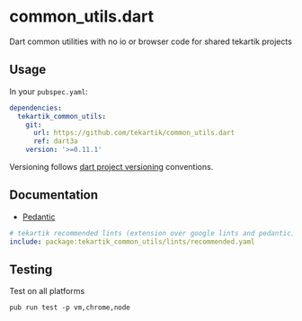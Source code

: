 # common_utils.dart

Dart common utilities with no io or browser code for shared tekartik projects

## Usage

In your `pubspec.yaml`:

```yaml
dependencies:
  tekartik_common_utils:
    git:
      url: https://github.com/tekartik/common_utils.dart
      ref: dart3a
    version: '>=0.11.1'
```

Versioning follows [dart project versioning](https://github.com/tekartik/common.dart/blob/main/doc/tekartik_versioning.md) conventions.

## Documentation

* [Pedantic](https://github.com/tekartik/common_utils.dart/blob/master/doc/pedantic.md)

```yaml
# tekartik recommended lints (extension over google lints and pedantic)
include: package:tekartik_common_utils/lints/recommended.yaml
```
## Testing

Test on all platforms

    pub run test -p vm,chrome,node